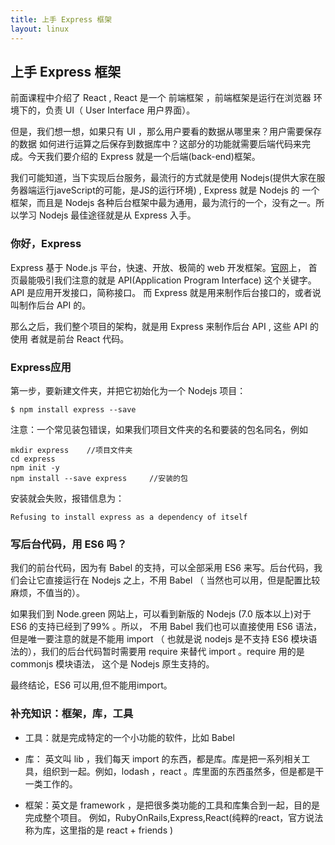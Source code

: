 ```yaml
---
title: 上手 Express 框架
layout: linux
---
```


## 上手 Express 框架

前面课程中介绍了 React , React 是一个 前端框架 ，前端框架是运行在浏览器 环境下的，负责 UI（ User Interface 用户界面）。

但是，我们想一想，如果只有 UI ，那么用户要看的数据从哪里来？用户需要保存的数据 如何进行运算之后保存到数据库中？这部分的功能就需要后端代码来完成。今天我们要介绍的 Express 就是一个后端(back-end)框架。

我们可能知道，当下实现后台服务，最流行的方式就是使用 Nodejs(提供大家在服务器端运行javeScript的可能，是JS的运行环境) , Express 就是 Nodejs 的 一个框架，而且是 Nodejs 各种后台框架中最为通用，最为流行的一个，没有之一。所以学习 Nodejs 最佳途径就是从 Express 入手。

### 你好，Express

Express 基于 Node.js 平台，快速、开放、极简的 web 开发框架。[官网](http://www.expressjs.com.cn/)上，
首页最能吸引我们注意的就是 API(Application Program Interface) 这个关键字。API 是应用开发接口，简称接口。
而 Express 就是用来制作后台接口的，或者说叫制作后台 API 的。

那么之后，我们整个项目的架构，就是用 Express 来制作后台 API , 这些 API 的使用 者就是前台 React 代码。

### Express应用

第一步，要新建文件夹，并把它初始化为一个 Nodejs 项目：

```
$ npm install express --save
```
注意：一个常见装包错误，如果我们项目文件夹的名和要装的包名同名，例如

```
mkdir express    //项目文件夹
cd express
npm init -y
npm install --save express     //安装的包
```

安装就会失败，报错信息为：

```
Refusing to install express as a dependency of itself
```

### 写后台代码，用 ES6 吗？

我们的前台代码，因为有 Babel 的支持，可以全部采用 ES6 来写。后台代码，我们会让它直接运行在 Nodejs 之上，不用 Babel （ 当然也可以用，但是配置比较麻烦，不值当的）。

如果我们到 Node.green 网站上，可以看到新版的 Nodejs (7.0 版本以上)对于 ES6 的支持已经到了99% 。所以， 不用 Babel 我们也可以直接使用 ES6 语法，但是唯一要注意的就是不能用 import （ 也就是说 nodejs 是不支持 ES6 模块语法的），我们的后台代码暂时需要用 require 来替代 import 。require 用的是 commonjs 模块语法， 这个是 Nodejs 原生支持的。

最终结论，ES6 可以用,但不能用import。







### 补充知识：框架，库，工具

- 工具：就是完成特定的一个小功能的软件，比如 Babel

- 库： 英文叫 lib ，我们每天 import 的东西，都是库。库是把一系列相关工具，组织到一起。例如，lodash ，react 。库里面的东西虽然多，但是都是干一类工作的。

- 框架：英文是 framework ，是把很多类功能的工具和库集合到一起，目的是完成整个项目。 例如，RubyOnRails,Express,React(纯粹的react，官方说法称为库，这里指的是 react + friends )
